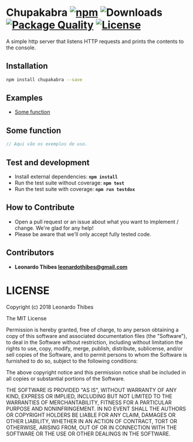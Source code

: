 # Chupakabra [![npm](http://img.shields.io/npm/v/chupakabra.svg)](https://www.npmjs.com/package/chupakabra) ![Downloads](https://img.shields.io/npm/dm/chupakabra.svg) [![Package Quality](http://npm.packagequality.com/shield/chupakabra.svg)](http://packagequality.com/#?package=chupakabra) [![License](https://img.shields.io/npm/l/chupakabra.svg)](LICENSE)

A simple http server that listens HTTP requests and prints the contents to the console.

Installation
------------

```bash
npm install chupakabra --save
```

Examples
--------

* [Some function](#some-function)

Some function
-------------

```js
// Aqui vão os exemplos de uso.
```

Test and development
--------------------

* Install external dependencies: **``npm install``**
* Run the test suite without coverage: **``npm test``**
* Run the test suite with coverage: **``npm run testdox``**

How to Contribute
-----------------

* Open a pull request or an issue about what you want to implement / change. We're glad for any help!
* Please be aware that we'll only accept fully tested code.

Contributors
------------

 * **Leonardo Thibes <leonardothibes@gmail.com>**

LICENSE
=======

Copyright (c) 2018 Leonardo Thibes

The MIT License

Permission is hereby granted, free of charge, to any person obtaining a copy of
this software and associated documentation files (the "Software"), to deal in
the Software without restriction, including without limitation the rights to
use, copy, modify, merge, publish, distribute, sublicense, and/or sell copies of
the Software, and to permit persons to whom the Software is furnished to do so,
subject to the following conditions:

The above copyright notice and this permission notice shall be included in all
copies or substantial portions of the Software.

THE SOFTWARE IS PROVIDED "AS IS", WITHOUT WARRANTY OF ANY KIND, EXPRESS OR
IMPLIED, INCLUDING BUT NOT LIMITED TO THE WARRANTIES OF MERCHANTABILITY, FITNESS
FOR A PARTICULAR PURPOSE AND NONINFRINGEMENT. IN NO EVENT SHALL THE AUTHORS OR
COPYRIGHT HOLDERS BE LIABLE FOR ANY CLAIM, DAMAGES OR OTHER LIABILITY, WHETHER
IN AN ACTION OF CONTRACT, TORT OR OTHERWISE, ARISING FROM, OUT OF OR IN
CONNECTION WITH THE SOFTWARE OR THE USE OR OTHER DEALINGS IN THE SOFTWARE.

